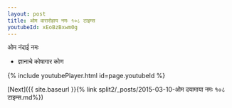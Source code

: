 ```yaml
---
layout: post
title: ओम वारारोहाय नमः १०८ टाइम्स
youtubeId: xEoBzBxwm0g
---
```

 
 
 ओम नंदाई नमः  
 
 -  ज्ञानाचे कोषागार कोण 
 
  
 
  
 
 
 
 
 
 


{% include youtubePlayer.html id=page.youtubeId %}
 
[Next]({{ site.baseurl }}{% link  split2/_posts/2015-03-10-ओम दयामाया नमः १०८ टाइम्स.md%})
 
